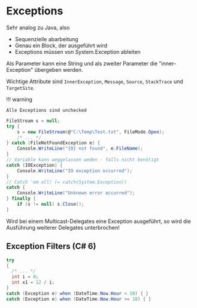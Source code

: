 # Exceptions

Sehr analog zu Java, also

* Sequenzielle abarbeitung
* Genau ein Block, der ausgeführt wird
* Exceptions müssen von System.Exception ableiten

Als Parameter kann eine String und als zweiter Parameter die "inner-Exception" übergeben werden.

Wichtige Attribute sind `InnerException`, `Message`, `Source`, `StackTrace` und `TargetSite`.

!!! warning

    Alle Exceptions sind unchecked

```csharp
FileStream s = null;
try {
    s = new FileStream(@"C:\Temp\Test.txt", FileMode.Open);
    /* ... */
} catch (FileNotFoundException e) {
    Console.WriteLine("{0} not found", e.FileName);
}
// Variable kann weggelassen weden - falls nicht benötigt
catch (IOException) {
    Console.WriteLine("IO exception occurred");
}
// Catch 'em all! (= catch(System.Exception))
catch {
    Console.WriteLine("Unknown error occurred");
} finally {
    if (s != null) s.Close();
}
```

Wird bei einem Multicast-Delegates eine Exception ausgeführt, so wird
die Ausführung weiterer Delegates unterbrochen!

## Exception Filters (C# 6)
```csharp
try
{
  /* ... */
  int i = 0;
  int x1 = 12 / i;
}
catch (Exception e) when (DateTime.Now.Hour < 18) { }
catch (Exception e) when (DateTime.Now.Hour >= 18) { }
```
